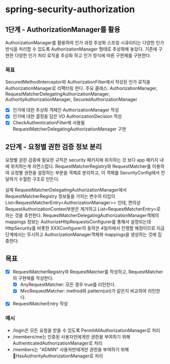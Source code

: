 # spring-security-authorization

## 1단계 - AuthorizationManager를 활용

AuthorizationManager를 활용하여 인가 과정 추상화
스프링 시큐리티는 다양한 인가 방식을 처리할 수 있도록 AuthorizationManager 형태로 추상화해 놓았다. 기존에 구현한 다양한 인가 처리 로직을 추상화 하고 인가 방식에 따른 구현체를 구현한다.

### 목표 
SecuredMethodInterceptor와 AuthorizationFilter에서 작성된 인가 로직을 AuthorizationManager로 리팩터링 한다.
주요 클래스: AuthorizationManager, RequestMatcherDelegatingAuthorizationManager, AuthorityAuthorizationManager, SecuredAuthorizationManager

 
- [X] 인가에 대한 추상화 객체인 AuthorizationManager 작성
- [X] 인가에 대한 결정을 담은 VO AuthorizationDecision 작성
- [X] CheckAuthenticationFilter에 사용될 RequestMatcherDelegatingAuthorizationManager 구현 
 
## 2단계 - 요청별 권한 검증 정보 분리
요청별 권한 검증에 필요한 규칙은 security 패키지에 위치하는 것 보다 app 패키지 내에 위치하는게 자연스럽다. RequestMatcherRegistry와 RequestMatcher를 이용하여 요청별 권한을 설정하는 부분을 객체로 분리하고, 
이 객체를 SecurityConfig에서 전달하기 수월한 구조로 만든다.

실제 RequestMatcherDelegatingAuthorizationManager에서 RequestMatcherRegistry 정보들을 가지는 변수의 타입이 List<RequestMatcherEntry<AuthorizationManager<RequestAuthorizationContext>>> 인데, 편의상 RequestAuthorizationContext부분은 제거하고 List<RequestMatcherEntry<AuthorizationManager>>로 하는 것을 추천한다.
RequestMatcherDelegatingAuthorizationManager객체의 mappings 정보는 AuthorizeHttpRequestsConfigurer를 통해서 설정되는데 HttpSecurity를 비롯한 XXXConfigurer의 동작은 4일차에서 진행할 예정이므로 지금 단계에서는 무시하고 AuthorizationManager객체와 mappings을 생성하는 것에 집중한다.

## 목표 
- [X] RequestMatcherRegistry와 RequestMatcher를 작성하고, RequestMatcher의 구현체를 작성한다.
    - [X] AnyRequestMatcher: 모든 경우 true를 리턴한다.
    - [X] MvcRequestMatcher: method와 pattern(uri)가 같은지 비교하여 리턴한다.
- [X] RequestMatcherEntry 작성 

### 예시 
- /login은 모든 요청을 받을 수 있도록 PermitAllAuthorizationManager로 처리  
- /members/me는 인증된 사용자만에게만 권한을 부여하기 위해 AuthenticatedAuthorizationManager로 처리  
- /members는 "ADMIN" 사용자만에게만 권한을 부여하기 위해 HasAuthorityAuthorizationManager로 처리  
  



